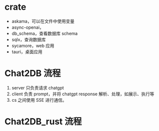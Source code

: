 # crate

* askama，可以在文件中使用变量
* async-openai，
* db_schema，查看数据库 schema 
* sqlx，查询数据库
* sycamore，web 应用
* tauri，桌面应用



# Chat2DB 流程

1. server 只负责请求 chatgpt
2. client 负责 prompt，并将 chatgpt response 解析、处理，如展示、执行等
3. cs 之间使用 SSE 进行通信。



# Chat2DB_rust 流程

